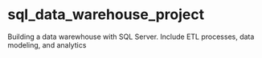 # sql_data_warehouse_project
Building a data warewhouse with SQL Server. Include ETL processes, data modeling, and analytics
